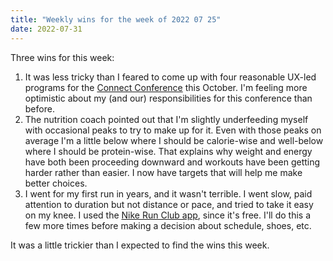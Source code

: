 ```yaml
---
title: "Weekly wins for the week of 2022 07 25"
date: 2022-07-31
---
```


Three wins for this week:

1. It was less tricky than I feared to come up with four reasonable UX-led programs for the [Connect Conference](https://cayuse.com/connect2022/) this October. I'm feeling more optimistic about my (and our) responsibilities for this conference than before.
2. The nutrition coach pointed out that I'm slightly underfeeding myself with occasional peaks to try to make up for it. Even with those peaks on average I'm a little below where I should be calorie-wise and well-below where I should be protein-wise. That explains why weight and energy have both been proceeding downward and workouts have been getting harder rather than easier. I now have targets that will help me make better choices.
3. I went for my first run in years, and it wasn't terrible. I went slow, paid attention to duration but not distance or pace, and tried to take it easy on my knee. I used the [Nike Run Club app](https://www.nike.com/nrc-app), since it's free. I'll do this a few more times before making a decision about schedule, shoes, etc.

It was a little trickier than I expected to find the wins this week.
